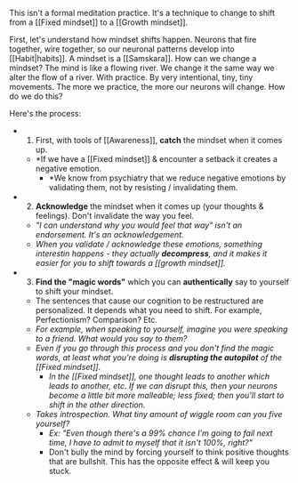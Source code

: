 This isn't a formal meditation practice. It's a technique to change to shift from a [[Fixed mindset]] to a [[Growth mindset]].

First, let's understand how mindset shifts happen. Neurons that fire together, wire together, so our neuronal patterns develop into [[Habit|habits]]. A mindset is a [[Samskara]]. How can we change a mindset? The mind is like a flowing river. We change it the same way we alter the flow of a river. With practice. By very intentional, tiny, tiny movements. The more we practice, the more our neurons will change. How do we do this?

Here's the process:
- 1) First, with tools of [[Awareness]], **catch** the mindset when it comes up.
	- *If we have a [[Fixed mindset]] & encounter a setback it creates a negative emotion.
		- *We know from psychiatry that we reduce negative emotions by validating them, not by resisting / invalidating them.
- 2) **Acknowledge** the mindset when it comes up (your thoughts & feelings). Don't invalidate the way you feel.
	- *"I can understand why you would feel that way" isn't an endorsement. It's an acknowledgement.*
	- *When you validate / acknowledge these emotions, something interestin happens - they actually **decompress**, and it makes it easier for you to shift towards a [[growth mindset]].*
- 3) **Find the "magic words"** which you can **authentically** say to yourself to shift your mindset.
	- The sentences that cause our cognition to be restructured are personalized. It depends what you need to shift. For example, Perfectionism? Comparison? Etc.
	- *For example, when speaking to yourself, imagine you were speaking to a friend. What would you say to them?*
	- *Even if you go through this process and you don't find the magic words, at least what you're doing is **disrupting the autopilot** of the [[Fixed mindset]].*
		- *In the [[Fixed mindset]], one thought leads to another which leads to another, etc. If we can disrupt this, then your neurons become a little bit more malleable; less fixed; then you'll start to shift in the other direction.*
	- *Takes introspection. What tiny amount of wiggle room can you five yourself?*
		- *Ex: "Even though there's a 99% chance I'm going to fail next time, I have to admit to myself that it isn't 100%, right?"*
		- Don't bully the mind by forcing yourself to think positive thoughts that are bullshit. This has the opposite effect & will keep you stuck.

